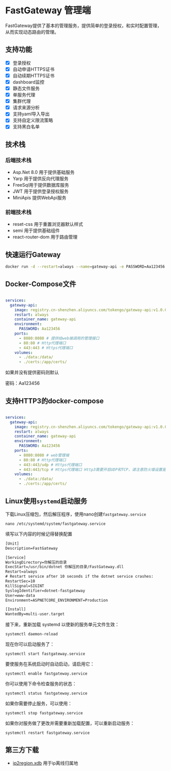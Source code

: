 # FastGateway 管理端

FastGateway提供了基本的管理服务，提供简单的登录授权，和实时配置管理，从而实现动态路由的管理。

## 支持功能

- [x] 登录授权
- [x] 自动申请HTTPS证书
- [x] 自动续期HTTPS证书
- [x] dashboard监控
- [x] 静态文件服务
- [x] 单服务代理
- [x] 集群代理
- [x] 请求来源分析
- [x] 支持yaml导入导出
- [x] 支持自定义限流策略
- [x] 支持黑白名单

## 技术栈

### 后端技术栈

- Asp.Net 8.0 用于提供基础服务
- Yarp 用于提供反向代理服务
- FreeSql用于提供数据库服务
- JWT 用于提供登录授权服务
- MiniApis 提供WebApi服务

### 前端技术栈

- reset-css 用于重置浏览器默认样式
- semi 用于提供基础组件
- react-router-dom 用于路由管理

## 快速运行Gateway

```bash
docker run -d --restart=always --name=gateway-api -e PASSWORD=Aa123456 -p 8080:8080 -p 80:80 -p 443:443 -v $(pwd)/data:/data/ registry.cn-shenzhen.aliyuncs.com/tokengo/gateway-api:v1.0.0
```

## Docker-Compose文件

```yml

services:
  gateway-api:
    image: registry.cn-shenzhen.aliyuncs.com/tokengo/gateway-api:v1.0.0
    restart: always
    container_name: gateway-api
    environment:
      PASSWORD: Aa123456
    ports:
      - 8080:8080 # 提供给web端调用的管理接口
      - 80:80 # Http代理端口
      - 443:443 # Https代理端口
    volumes:
      - ./data:/data/
      - ./certs:/app/certs/
```

如果并没有提供密码则默认

密码：Aa123456

## 支持HTTP3的docker-compose

```yml

services:
  gateway-api:
    image: registry.cn-shenzhen.aliyuncs.com/tokengo/gateway-api:v1.0.0-h3
    restart: always
    container_name: gateway-api
    environment:
      PASSWORD: Aa123456
    ports:
      - 8080:8080 # web管理端
      - 80:80 # Http代理端口
      - 443:443/udp # Https代理端口
      - 443:443/tcp # Https代理端口 Http3需要开启UDP和TCP，请注意防火墙设置是否允许
    volumes:
      - ./data:/data/
      - ./certs:/app/certs/
```

## Linux使用`systemd`启动服务

下载Linux压缩包，然后解压程序，使用nano创建`fastgateway.service`

```shell
nano /etc/systemd/system/fastgateway.service
```

填写以下内容的时候记得替换配置

```tex
[Unit]
Description=FastGateway

[Service]
WorkingDirectory=你解压的目录
ExecStart=/usr/bin/dotnet 你解压的目录/FastGateway.dll
Restart=always
# Restart service after 10 seconds if the dotnet service crashes:
RestartSec=10
KillSignal=SIGINT
SyslogIdentifier=dotnet-fastgateway
User=www-data
Environment=ASPNETCORE_ENVIRONMENT=Production

[Install]
WantedBy=multi-user.target
```

接下来，重新加载 systemd 以使新的服务单元文件生效：

```shell
systemctl daemon-reload
```

现在你可以启动服务了：

```shell
systemctl start fastgateway.service
```

要使服务在系统启动时自动启动，请启用它：

```shell
systemctl enable fastgateway.service
```

你可以使用下命令检查服务的状态：

```shell
systemctl status fastgateway.service
```

如果你需要停止服务，可以使用：

```shell
systemctl stop fastgateway.service
```

如果你对服务做了更改并需要重新加载配置，可以重新启动服务：

```shell
systemctl restart fastgateway.service
```

## 第三方下载

- [ip2region.xdb](https://tokenfile.oss-cn-beijing.aliyuncs.com/ip2region.xdb) 用于ip离线归属地
